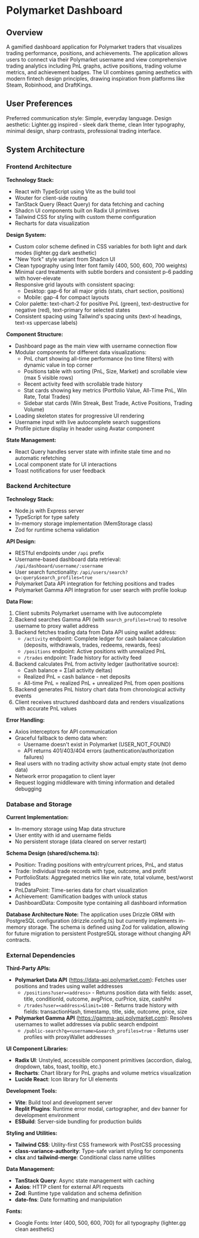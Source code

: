 # Polymarket Dashboard

## Overview

A gamified dashboard application for Polymarket traders that visualizes trading performance, positions, and achievements. The application allows users to connect via their Polymarket username and view comprehensive trading analytics including PnL graphs, active positions, trading volume metrics, and achievement badges. The UI combines gaming aesthetics with modern fintech design principles, drawing inspiration from platforms like Steam, Robinhood, and DraftKings.

## User Preferences

Preferred communication style: Simple, everyday language.
Design aesthetic: Lighter.gg inspired - sleek dark theme, clean Inter typography, minimal design, sharp contrasts, professional trading interface.

## System Architecture

### Frontend Architecture

**Technology Stack:**
- React with TypeScript using Vite as the build tool
- Wouter for client-side routing
- TanStack Query (React Query) for data fetching and caching
- Shadcn UI components built on Radix UI primitives
- Tailwind CSS for styling with custom theme configuration
- Recharts for data visualization

**Design System:**
- Custom color scheme defined in CSS variables for both light and dark modes (lighter.gg dark aesthetic)
- "New York" style variant from Shadcn UI
- Clean typography using Inter font family (400, 500, 600, 700 weights)
- Minimal card treatments with subtle borders and consistent p-6 padding with hover-elevate
- Responsive grid layouts with consistent spacing:
  - Desktop: gap-6 for all major grids (stats, chart section, positions)
  - Mobile: gap-4 for compact layouts
- Color palette: text-chart-2 for positive PnL (green), text-destructive for negative (red), text-primary for selected states
- Consistent spacing using Tailwind's spacing units (text-xl headings, text-xs uppercase labels)

**Component Structure:**
- Dashboard page as the main view with username connection flow
- Modular components for different data visualizations:
  - PnL chart showing all-time performance (no time filters) with dynamic value in top corner
  - Positions table with sorting (PnL, Size, Market) and scrollable view (max 5 visible rows)
  - Recent activity feed with scrollable trade history
  - Stat cards showing key metrics (Portfolio Value, All-Time PnL, Win Rate, Total Trades)
  - Sidebar stat cards (Win Streak, Best Trade, Active Positions, Trading Volume)
- Loading skeleton states for progressive UI rendering
- Username input with live autocomplete search suggestions
- Profile picture display in header using Avatar component

**State Management:**
- React Query handles server state with infinite stale time and no automatic refetching
- Local component state for UI interactions
- Toast notifications for user feedback

### Backend Architecture

**Technology Stack:**
- Node.js with Express server
- TypeScript for type safety
- In-memory storage implementation (MemStorage class)
- Zod for runtime schema validation

**API Design:**
- RESTful endpoints under `/api` prefix
- Username-based dashboard data retrieval: `/api/dashboard/username/:username`
- User search functionality: `/api/users/search?q=:query&search_profiles=true`
- Polymarket Data API integration for fetching positions and trades
- Polymarket Gamma API integration for user search with profile lookup

**Data Flow:**
1. Client submits Polymarket username with live autocomplete
2. Backend searches Gamma API (with `search_profiles=true`) to resolve username to proxy wallet address
3. Backend fetches trading data from Data API using wallet address:
   - `/activity` endpoint: Complete ledger for cash balance calculation (deposits, withdrawals, trades, redeems, rewards, fees)
   - `/positions` endpoint: Active positions with unrealized PnL
   - `/trades` endpoint: Trade history for activity feed
4. Backend calculates PnL from activity ledger (authoritative source):
   - Cash balance = Σ(all activity deltas)
   - Realized PnL = cash balance - net deposits
   - All-time PnL = realized PnL + unrealized PnL from open positions
5. Backend generates PnL history chart data from chronological activity events
6. Client receives structured dashboard data and renders visualizations with accurate PnL values

**Error Handling:**
- Axios interceptors for API communication
- Graceful fallback to demo data when:
  - Username doesn't exist in Polymarket (USER_NOT_FOUND)
  - API returns 401/403/404 errors (authentication/authorization failures)
- Real users with no trading activity show actual empty state (not demo data)
- Network error propagation to client layer
- Request logging middleware with timing information and detailed debugging

### Database and Storage

**Current Implementation:**
- In-memory storage using Map data structure
- User entity with id and username fields
- No persistent storage (data cleared on server restart)

**Schema Design (shared/schema.ts):**
- Position: Trading positions with entry/current prices, PnL, and status
- Trade: Individual trade records with type, outcome, and profit
- PortfolioStats: Aggregated metrics like win rate, total volume, best/worst trades
- PnLDataPoint: Time-series data for chart visualization
- Achievement: Gamification badges with unlock status
- DashboardData: Composite type containing all dashboard information

**Database Architecture Note:**
The application uses Drizzle ORM with PostgreSQL configuration (drizzle.config.ts) but currently implements in-memory storage. The schema is defined using Zod for validation, allowing for future migration to persistent PostgreSQL storage without changing API contracts.

### External Dependencies

**Third-Party APIs:**
- **Polymarket Data API** (https://data-api.polymarket.com): Fetches user positions and trades using wallet addresses
  - `/positions?user=<address>` - Returns position data with fields: asset, title, conditionId, outcome, avgPrice, curPrice, size, cashPnl
  - `/trades?user=<address>&limit=100` - Returns trade history with fields: transactionHash, timestamp, title, side, outcome, price, size
- **Polymarket Gamma API** (https://gamma-api.polymarket.com): Resolves usernames to wallet addresses via public search endpoint
  - `/public-search?q=<username>&search_profiles=true` - Returns user profiles with proxyWallet addresses

**UI Component Libraries:**
- **Radix UI**: Unstyled, accessible component primitives (accordion, dialog, dropdown, tabs, toast, tooltip, etc.)
- **Recharts**: Chart library for PnL graphs and volume metrics visualization
- **Lucide React**: Icon library for UI elements

**Development Tools:**
- **Vite**: Build tool and development server
- **Replit Plugins**: Runtime error modal, cartographer, and dev banner for development environment
- **ESBuild**: Server-side bundling for production builds

**Styling and Utilities:**
- **Tailwind CSS**: Utility-first CSS framework with PostCSS processing
- **class-variance-authority**: Type-safe variant styling for components
- **clsx** and **tailwind-merge**: Conditional class name utilities

**Data Management:**
- **TanStack Query**: Async state management with caching
- **Axios**: HTTP client for external API requests
- **Zod**: Runtime type validation and schema definition
- **date-fns**: Date formatting and manipulation

**Fonts:**
- Google Fonts: Inter (400, 500, 600, 700) for all typography (lighter.gg clean aesthetic)